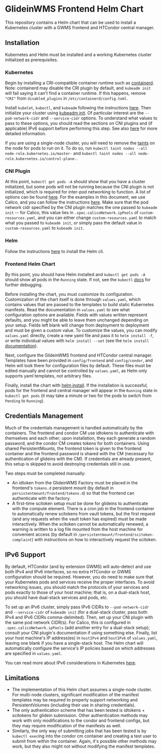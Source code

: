 # GlideinWMS Frontend Helm Chart
This repository contains a Helm chart that can be used to install a Kubernetes cluster with a GWMS frontend and HTCondor central manager.

## Installation
Kubernetes and Helm must be installed and a working Kubernetes cluster initialized as prerequisites.

### Kubernetes
Begin by installing a CRI-compatible container runtime such as [containerd](https://docs.docker.com/engine/install/). Note: containerd may disable the CRI plugin by default, and `kubeadm init` will fail saying it can't find a container runtime. If this happens, remove `"CRI"` from `disabled_plugins` in `/etc/containerd/config.toml`.

Install `kubelet`, `kubectl`, and `kubeadm` following the instructions [here](https://kubernetes.io/docs/setup/production-environment/tools/kubeadm/install-kubeadm/). Then initialize your cluster using [kubeadm init](https://kubernetes.io/docs/reference/setup-tools/kubeadm/kubeadm-init/). Of particular interest are the `--pod-network-cidr` and `--service-cidr` options. To understand what values to pass to these options, you should read the sections on CNI plugins and (if applicable) IPv6 support before performing this step. See also [here](https://kubernetes.io/docs/setup/production-environment/tools/kubeadm/create-cluster-kubeadm/) for more detailed information.

If you are using a single-node cluster, you will need to remove the [taints](https://kubernetes.io/docs/concepts/scheduling-eviction/taint-and-toleration/) on the node for pods to run on it. To do so, run `kubectl taint nodes --all node-role.kubernetes.io/master-` and `kubectl taint nodes --all node-role.kubernetes.io/control-plane-`.

### CNI Plugin
At this point, `kubectl get pods -A` should show that you have a cluster initialized, but some pods will not be running because the CNI plugin is not initialized, which is required for inter-pod networking to function. A list of options can be found [here](https://kubernetes.io/docs/concepts/cluster-administration/networking/). For the examples in this document, we use Calico, and you can follow the instructions [here](https://projectcalico.docs.tigera.io/getting-started/kubernetes/self-managed-onprem/onpremises). Make sure that the pod network cidr specified by the CNI plugin matches the one passed to `kubeadm init` -- for Calico, this value lies in `.spec.calicoNetwork.ipPools` of `custom-resources.yaml`, and you can either change `custom-resources.yaml` to match what you passed to `kubeadm init`, or simply pass the default value in `custom-resources.yaml` to `kubeadm init`.

### Helm
Follow the instructions [here](https://helm.sh/docs/intro/install/) to install the Helm cli.

### Frontend Helm Chart
By this point, you should have Helm installed and `kubectl get pods -A` should show all pods in the `Running` state. If not, see the `kubectl` [docs](https://kubernetes.io/docs/reference/kubectl/) for further debugging.

Before installing the chart, you must customize its configuration. Customization of the chart itself is done through `values.yaml`, which contains values that are passed to the templates to build static Kubernetes manifests. Read the documentation in `values.yaml` to see what configuration options are available. Fields with values written represent defaults, and you might be able to leave them unchanged depending on your setup. Fields left blank will change from deployment to deployment and must be given a custom value. To customize the values, you can modify `values.yaml` directly, create a new yaml file and pass it to `helm install -f`, or write individual values with `helm install --set` (see the `helm install` [documentation](https://helm.sh/docs/helm/helm_install/)).

Next, configure the GlideinWMS frontend and HTCondor central manager. Templates have been provided in `config/frontend` and `config/condor`, and Helm will look there for configuration files by default. These files must be edited manually and cannot be controlled by `values.yaml`, as Helm only supports yaml templates, not arbitrary files.

Finally, install the chart with [helm install](https://helm.sh/docs/helm/helm_install/). If the installation is successful, pods for the frontend and central manager will appear in the `Running` state in `kubectl get pods` (it may take a minute or two for the pods to switch from `Pending` to `Running`).

## Credentials Management
Much of the credentials management is handled automatically by the containers. The frontend and condor CM use idtokens to authenticate with themselves and each other; upon installation, they each generate a random password, and the condor CM creates tokens for both containers. Using shared PersistentMounts, the frontend token is given to the frontend container and the frontend password is shared with the CM (necessary for authentication of glideins with the CM). If credentials are already present, this setup is skipped to avoid destroying credentials still in use.

Two steps must be completed manually:
* An idtoken from the GlideinWMS Factory must be placed in the frontend's `tokens.d` persistent mount (by default in `persistentmount/frontend/tokens.d`) so that the frontend can authenticate with the factory.
* A first-time scitoken setup must be done for glideins to authenticate with the compute element. There is a cron job in the frontend container to automatically renew scitokens from vault tokens, but the first request (and any requests when the vault token has expired) must be made interactively. When the scitoken cannot be automatically renewed, a warning is written to a log file mounted from the host machine for convenient access (by default in `/persistentmount/frontend/scitoken-complaint`) with instructions on how to interactively request the scitoken.

## IPv6 Support
By default, HTCondor (and by extension GWMS) will auto-detect and use both IPv4 and IPv6 interfaces, so no extra HTCondor or GWMS configuration should be required. However, you do need to make sure that your Kubernetes pods and services receive the proper interfaces. To avoid networking issues, you should match the protocols of your services and pods exactly to those of your host machine; that is, on a dual-stack host, you should have dual-stack services and pods, etc.

To set up an IPv6 cluster, simply pass IPv6 CIDRs to `--pod-network-cidr` and `--service-cidr` of `kubeadm init` (for a dual-stack cluster, pass both IPv4 and IPv6 CIDRs comma-delimited). Then, set up your CNI plugin with the same pod network CIDR(s). For Calico, this is configured in `.spec.calicoNetwork.ipPools` (add another entry for a dual-stack setup); consult your CNI plugin's documentation if using something else. Finally, list your host machine's IP address(es) in `hostIPv4` and `hostIPv6` of `values.yaml`, leaving one blank if you have a single-stack host. The Helm chart will automatically configure the service's IP policies based on which addresses are specified in `values.yaml`.

You can read more about IPv6 considerations in Kubernetes [here](https://kubernetes.io/docs/concepts/services-networking/dual-stack/).

## Limitations
* The implementation of this Helm chart assumes a single-node cluster. For multi-node clusters, significant modification of the manifest templates may be required to properly support networking and PersistentVolumes (including their use in sharing credentials).
* The only authentication scheme that has been tested is idtokens + scitokens for glidein submission. Other authentication methods may work with only modifications to the condor and frontend configs, but they may require modification of the manifests as well.
* Similarly, the only way of submitting jobs that has been tested is by `kubectl exec`ing into the condor cm container and creating a test user to submit from within the container. Again, it's possible other methods may work, but they also might not without modifying the manifest templates.
